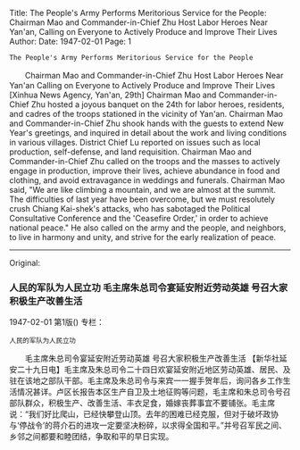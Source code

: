Title: The People's Army Performs Meritorious Service for the People: Chairman Mao and Commander-in-Chief Zhu Host Labor Heroes Near Yan'an, Calling on Everyone to Actively Produce and Improve Their Lives
Author:
Date: 1947-02-01
Page: 1

    The People's Army Performs Meritorious Service for the People
　　Chairman Mao and Commander-in-Chief Zhu Host Labor Heroes Near Yan'an
    Calling on Everyone to Actively Produce and Improve Their Lives
    [Xinhua News Agency, Yan'an, 29th] Chairman Mao and Commander-in-Chief Zhu hosted a joyous banquet on the 24th for labor heroes, residents, and cadres of the troops stationed in the vicinity of Yan'an. Chairman Mao and Commander-in-Chief Zhu shook hands with the guests to extend New Year's greetings, and inquired in detail about the work and living conditions in various villages. District Chief Lu reported on issues such as local production, self-defense, and land requisition. Chairman Mao and Commander-in-Chief Zhu called on the troops and the masses to actively engage in production, improve their lives, achieve abundance in food and clothing, and avoid extravagance in weddings and funerals. Chairman Mao said, "We are like climbing a mountain, and we are almost at the summit. The difficulties of last year have been overcome, but we must resolutely crush Chiang Kai-shek's attacks, who has sabotaged the Political Consultative Conference and the 'Ceasefire Order,' in order to achieve national peace." He also called on the army and the people, and neighbors, to live in harmony and unity, and strive for the early realization of peace.



<hr /> 

Original: 


### 人民的军队为人民立功  毛主席朱总司令宴延安附近劳动英雄  号召大家积极生产改善生活

1947-02-01
第1版()
专栏：

    人民的军队为人民立功
　　毛主席朱总司令宴延安附近劳动英雄
    号召大家积极生产改善生活
    【新华社延安二十九日电】毛主席及朱总司令二十四日欢宴延安附近地区劳动英雄、居民、及驻在该地之部队干部。毛主席及朱总司令与来宾一一握手贺年后，询问各乡工作生活情况甚详。卢区长报告本区生产自卫及土地征购等问题，毛主席和朱总司令号召部队群众，积极生产、改善生活、丰衣足食，婚嫁丧葬事宜不要铺张。毛主席说：“我们好比爬山，已经快攀登山顶。去年的困难已经克服，但对于破坏政协与‘停战令’的蒋介石的进攻一定要坚决粉碎，以求得全国和平。”并号召军民之间、乡邻之间都要和睦团结，争取和平的早日实现。
